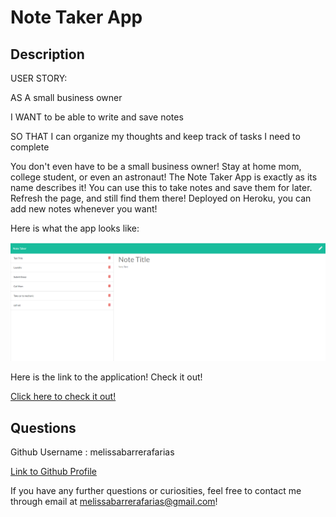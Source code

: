 # Note Taker App 

## Description 
USER STORY: 
 
AS A small business owner

I WANT to be able to write and save notes

SO THAT I can organize my thoughts and keep track of tasks I need to complete

You don't even have to be a small business owner! Stay at home mom, college student, or even an astronaut! The Note Taker App is exactly as its name describes it! You can use this to take notes and save them for later. Refresh the page, and still find them there! Deployed on Heroku, you can add new notes whenever you want!

Here is what the app looks like: 

![](image/note-taker.png)

Here is the link to the application! Check it out!

[Click here to check it out!](https://murmuring-basin-76991.herokuapp.com/)

## Questions
 Github Username : melissabarrerafarias
  
  [Link to Github Profile](https://github.com/melissabarrerafarias)

  If you have any further questions or curiosities, feel free to contact me through email at melissabarrerafarias@gmail.com!
